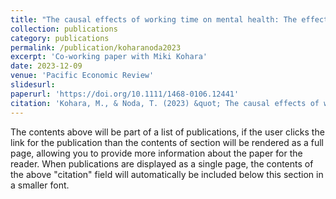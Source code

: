 ```yaml
---
title: "The causal effects of working time on mental health: The effectiveness of the law reform raising the overtime wage penalty"
collection: publications
category: publications
permalink: /publication/koharanoda2023
excerpt: 'Co-working paper with Miki Kohara'
date: 2023-12-09
venue: 'Pacific Economic Review'
slidesurl:
paperurl: 'https://doi.org/10.1111/1468-0106.12441'
citation: 'Kohara, M., & Noda, T. (2023) &quot; The causal effects of working time on mental health: The effectiveness of the law reform raising the overtime wage penalty.&quot; <i>Pacific Economic Review</i>. 28(5), 638–664.'
---
```


The contents above will be part of a list of publications, if the user clicks the link for the publication than the contents of section will be rendered as a full page, allowing you to provide more information about the paper for the reader. When publications are displayed as a single page, the contents of the above "citation" field will automatically be included below this section in a smaller font.

